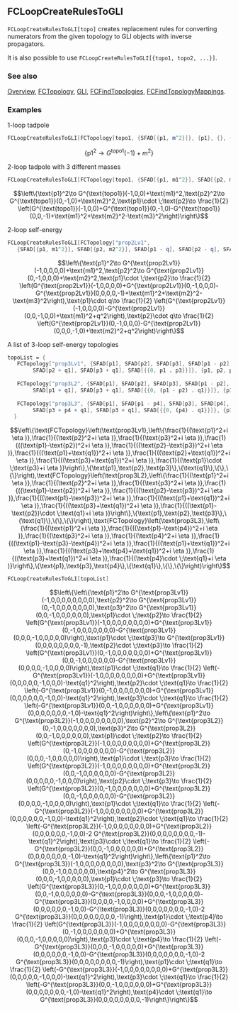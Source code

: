 ## FCLoopCreateRulesToGLI

`FCLoopCreateRulesToGLI[topo]` creates replacement rules for converting numerators from the given topology to GLI objects with inverse propagators.

It is also possible to use `FCLoopCreateRulesToGLI[{topo1, topo2, ...}]`.

### See also

[Overview](Extra/FeynCalc.md), [FCTopology](FCTopology.md), [GLI](GLI.md), [FCFindTopologies](FCFindTopologies.md), [FCFindTopologyMappings](FCFindTopologyMappings.md).

### Examples

1-loop tadpole

```mathematica
FCLoopCreateRulesToGLI[FCTopology[topo1, {SFAD[{p1, m^2}]}, {p1}, {}, {}, {}]]
```

$$\left\{\text{p1}^2\to G^{\text{topo1}}(-1)+m^2\right\}$$

2-loop tadpole with 3 different masses

```mathematica
FCLoopCreateRulesToGLI[FCTopology[topo1, {SFAD[{p1, m1^2}], SFAD[{p2, m2^2}], SFAD[{p1 - p2, m3^2}]}, {p1, p2}, {}, {}, {}]]
```

$$\left\{\text{p1}^2\to G^{\text{topo1}}(-1,0,0)+\text{m1}^2,\text{p2}^2\to G^{\text{topo1}}(0,-1,0)+\text{m2}^2,\text{p1}\cdot \;\text{p2}\to \frac{1}{2} \left(G^{\text{topo1}}(-1,0,0)+G^{\text{topo1}}(0,-1,0)-G^{\text{topo1}}(0,0,-1)+\text{m1}^2+\text{m2}^2-\text{m3}^2\right)\right\}$$

2-loop self-energy

```mathematica
FCLoopCreateRulesToGLI[FCTopology["prop2Lv1", 
   {SFAD[{p1, m1^2}], SFAD[{p2, m2^2}], SFAD[p1 - q], SFAD[p2 - q], SFAD[{p1 - p2, m3^2}]}, {p1, p2}, {Q}, {}, {}]]
```

$$\left\{\text{p1}^2\to G^{\text{prop2Lv1}}(-1,0,0,0,0)+\text{m1}^2,\text{p2}^2\to G^{\text{prop2Lv1}}(0,-1,0,0,0)+\text{m2}^2,\text{p1}\cdot \;\text{p2}\to \frac{1}{2} \left(G^{\text{prop2Lv1}}(-1,0,0,0,0)+G^{\text{prop2Lv1}}(0,-1,0,0,0)-G^{\text{prop2Lv1}}(0,0,0,0,-1)+\text{m1}^2+\text{m2}^2-\text{m3}^2\right),\text{p1}\cdot q\to \frac{1}{2} \left(G^{\text{prop2Lv1}}(-1,0,0,0,0)-G^{\text{prop2Lv1}}(0,0,-1,0,0)+\text{m1}^2+q^2\right),\text{p2}\cdot q\to \frac{1}{2} \left(G^{\text{prop2Lv1}}(0,-1,0,0,0)-G^{\text{prop2Lv1}}(0,0,0,-1,0)+\text{m2}^2+q^2\right)\right\}$$

A list of 3-loop self-energy topologies

```mathematica
topoList = {
   FCTopology["prop3Lv1", {SFAD[p1], SFAD[p2], SFAD[p3], SFAD[p1 - p2], SFAD[p2 - p3], SFAD[p1 + q1], 
    	SFAD[p2 + q1], SFAD[p3 + q1], SFAD[{{0, p1 . p3}}]}, {p1, p2, p3}, {q1}, {}, {}], 
   
   FCTopology["prop3L2", {SFAD[p1], SFAD[p2], SFAD[p3], SFAD[p1 - p2], SFAD[p2 - p3], SFAD[p1 - p3], 
    	SFAD[p1 + q1], SFAD[p3 + q1], SFAD[{{0, (p1 - p2) . q1}}]}, {p1, p2, p3}, {q1}, {}, {}], 
  	
   FCTopology["prop3L3", {SFAD[p1], SFAD[p1 - p4], SFAD[p3], SFAD[p4], SFAD[p1 - p3 - p4], SFAD[p1 + q1], 
    	SFAD[p3 + p4 + q1], SFAD[p3 + q1], SFAD[{{0, (p4) . q1}}]}, {p1, p3, p4}, {q1}, {}, {}]	
  }
```

$$\left\{\text{FCTopology}\left(\text{prop3Lv1},\left\{\frac{1}{(\text{p1}^2+i \eta )},\frac{1}{(\text{p2}^2+i \eta )},\frac{1}{(\text{p3}^2+i \eta )},\frac{1}{((\text{p1}-\text{p2})^2+i \eta )},\frac{1}{((\text{p2}-\text{p3})^2+i \eta )},\frac{1}{((\text{p1}+\text{q1})^2+i \eta )},\frac{1}{((\text{p2}+\text{q1})^2+i \eta )},\frac{1}{((\text{p3}+\text{q1})^2+i \eta )},\frac{1}{(\text{p1}\cdot \;\text{p3}+i \eta )}\right\},\{\text{p1},\text{p2},\text{p3}\},\{\text{q1}\},\{\},\{\}\right),\text{FCTopology}\left(\text{prop3L2},\left\{\frac{1}{(\text{p1}^2+i \eta )},\frac{1}{(\text{p2}^2+i \eta )},\frac{1}{(\text{p3}^2+i \eta )},\frac{1}{((\text{p1}-\text{p2})^2+i \eta )},\frac{1}{((\text{p2}-\text{p3})^2+i \eta )},\frac{1}{((\text{p1}-\text{p3})^2+i \eta )},\frac{1}{((\text{p1}+\text{q1})^2+i \eta )},\frac{1}{((\text{p3}+\text{q1})^2+i \eta )},\frac{1}{((\text{p1}-\text{p2})\cdot \;\text{q1}+i \eta )}\right\},\{\text{p1},\text{p2},\text{p3}\},\{\text{q1}\},\{\},\{\}\right),\text{FCTopology}\left(\text{prop3L3},\left\{\frac{1}{(\text{p1}^2+i \eta )},\frac{1}{((\text{p1}-\text{p4})^2+i \eta )},\frac{1}{(\text{p3}^2+i \eta )},\frac{1}{(\text{p4}^2+i \eta )},\frac{1}{((\text{p1}-\text{p3}-\text{p4})^2+i \eta )},\frac{1}{((\text{p1}+\text{q1})^2+i \eta )},\frac{1}{((\text{p3}+\text{p4}+\text{q1})^2+i \eta )},\frac{1}{((\text{p3}+\text{q1})^2+i \eta )},\frac{1}{(\text{p4}\cdot \;\text{q1}+i \eta )}\right\},\{\text{p1},\text{p3},\text{p4}\},\{\text{q1}\},\{\},\{\}\right)\right\}$$

```mathematica
FCLoopCreateRulesToGLI[topoList]
```

$$\left\{\left\{\text{p1}^2\to G^{\text{prop3Lv1}}(-1,0,0,0,0,0,0,0,0),\text{p2}^2\to G^{\text{prop3Lv1}}(0,-1,0,0,0,0,0,0,0),\text{p3}^2\to G^{\text{prop3Lv1}}(0,0,-1,0,0,0,0,0,0),\text{p1}\cdot \;\text{p2}\to \frac{1}{2} \left(G^{\text{prop3Lv1}}(-1,0,0,0,0,0,0,0,0)+G^{\text{prop3Lv1}}(0,-1,0,0,0,0,0,0,0)-G^{\text{prop3Lv1}}(0,0,0,-1,0,0,0,0,0)\right),\text{p1}\cdot \;\text{p3}\to G^{\text{prop3Lv1}}(0,0,0,0,0,0,0,0,-1),\text{p2}\cdot \;\text{p3}\to \frac{1}{2} \left(G^{\text{prop3Lv1}}(0,-1,0,0,0,0,0,0,0)+G^{\text{prop3Lv1}}(0,0,-1,0,0,0,0,0,0)-G^{\text{prop3Lv1}}(0,0,0,0,-1,0,0,0,0)\right),\text{p1}\cdot \;\text{q1}\to \frac{1}{2} \left(-G^{\text{prop3Lv1}}(-1,0,0,0,0,0,0,0,0)+G^{\text{prop3Lv1}}(0,0,0,0,0,-1,0,0,0)-\text{q1}^2\right),\text{p2}\cdot \;\text{q1}\to \frac{1}{2} \left(-G^{\text{prop3Lv1}}(0,-1,0,0,0,0,0,0,0)+G^{\text{prop3Lv1}}(0,0,0,0,0,0,-1,0,0)-\text{q1}^2\right),\text{p3}\cdot \;\text{q1}\to \frac{1}{2} \left(-G^{\text{prop3Lv1}}(0,0,-1,0,0,0,0,0,0)+G^{\text{prop3Lv1}}(0,0,0,0,0,0,0,-1,0)-\text{q1}^2\right)\right\},\left\{\text{p1}^2\to G^{\text{prop3L2}}(-1,0,0,0,0,0,0,0,0),\text{p2}^2\to G^{\text{prop3L2}}(0,-1,0,0,0,0,0,0,0),\text{p3}^2\to G^{\text{prop3L2}}(0,0,-1,0,0,0,0,0,0),\text{p1}\cdot \;\text{p2}\to \frac{1}{2} \left(G^{\text{prop3L2}}(-1,0,0,0,0,0,0,0,0)+G^{\text{prop3L2}}(0,-1,0,0,0,0,0,0,0)-G^{\text{prop3L2}}(0,0,0,-1,0,0,0,0,0)\right),\text{p1}\cdot \;\text{p3}\to \frac{1}{2} \left(G^{\text{prop3L2}}(-1,0,0,0,0,0,0,0,0)+G^{\text{prop3L2}}(0,0,-1,0,0,0,0,0,0)-G^{\text{prop3L2}}(0,0,0,0,0,-1,0,0,0)\right),\text{p2}\cdot \;\text{p3}\to \frac{1}{2} \left(G^{\text{prop3L2}}(0,-1,0,0,0,0,0,0,0)+G^{\text{prop3L2}}(0,0,-1,0,0,0,0,0,0)-G^{\text{prop3L2}}(0,0,0,0,-1,0,0,0,0)\right),\text{p1}\cdot \;\text{q1}\to \frac{1}{2} \left(-G^{\text{prop3L2}}(-1,0,0,0,0,0,0,0,0)+G^{\text{prop3L2}}(0,0,0,0,0,0,-1,0,0)-\text{q1}^2\right),\text{p2}\cdot \;\text{q1}\to \frac{1}{2} \left(-G^{\text{prop3L2}}(-1,0,0,0,0,0,0,0,0)+G^{\text{prop3L2}}(0,0,0,0,0,0,-1,0,0)-2 G^{\text{prop3L2}}(0,0,0,0,0,0,0,0,-1)-\text{q1}^2\right),\text{p3}\cdot \;\text{q1}\to \frac{1}{2} \left(-G^{\text{prop3L2}}(0,0,-1,0,0,0,0,0,0)+G^{\text{prop3L2}}(0,0,0,0,0,0,0,-1,0)-\text{q1}^2\right)\right\},\left\{\text{p1}^2\to G^{\text{prop3L3}}(-1,0,0,0,0,0,0,0,0),\text{p3}^2\to G^{\text{prop3L3}}(0,0,-1,0,0,0,0,0,0),\text{p4}^2\to G^{\text{prop3L3}}(0,0,0,-1,0,0,0,0,0),\text{p1}\cdot \;\text{p3}\to \frac{1}{2} \left(G^{\text{prop3L3}}(0,-1,0,0,0,0,0,0,0)+G^{\text{prop3L3}}(0,0,-1,0,0,0,0,0,0)-G^{\text{prop3L3}}(0,0,0,-1,0,0,0,0,0)-G^{\text{prop3L3}}(0,0,0,0,-1,0,0,0,0)+G^{\text{prop3L3}}(0,0,0,0,0,0,-1,0,0)-G^{\text{prop3L3}}(0,0,0,0,0,0,0,-1,0)-2 G^{\text{prop3L3}}(0,0,0,0,0,0,0,0,-1)\right),\text{p1}\cdot \;\text{p4}\to \frac{1}{2} \left(G^{\text{prop3L3}}(-1,0,0,0,0,0,0,0,0)-G^{\text{prop3L3}}(0,-1,0,0,0,0,0,0,0)+G^{\text{prop3L3}}(0,0,0,-1,0,0,0,0,0)\right),\text{p3}\cdot \;\text{p4}\to \frac{1}{2} \left(-G^{\text{prop3L3}}(0,0,0,-1,0,0,0,0,0)+G^{\text{prop3L3}}(0,0,0,0,0,0,-1,0,0)-G^{\text{prop3L3}}(0,0,0,0,0,0,0,-1,0)-2 G^{\text{prop3L3}}(0,0,0,0,0,0,0,0,-1)\right),\text{p1}\cdot \;\text{q1}\to \frac{1}{2} \left(-G^{\text{prop3L3}}(-1,0,0,0,0,0,0,0,0)+G^{\text{prop3L3}}(0,0,0,0,0,-1,0,0,0)-\text{q1}^2\right),\text{p3}\cdot \;\text{q1}\to \frac{1}{2} \left(-G^{\text{prop3L3}}(0,0,-1,0,0,0,0,0,0)+G^{\text{prop3L3}}(0,0,0,0,0,0,0,-1,0)-\text{q1}^2\right),\text{p4}\cdot \;\text{q1}\to G^{\text{prop3L3}}(0,0,0,0,0,0,0,0,-1)\right\}\right\}$$
